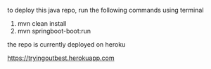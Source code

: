 
to deploy this java repo, run the following commands using terminal
1) mvn clean install 
2) mvn springboot-boot:run

the repo is currently deployed on heroku

https://tryingoutbest.herokuapp.com
